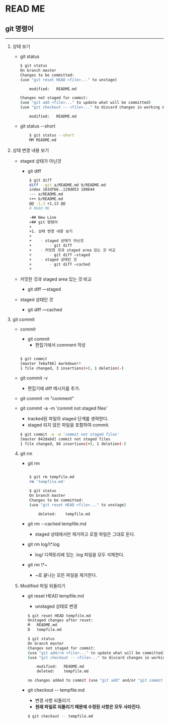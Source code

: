 # READ ME

## git 명령어
---

1. 상태 보기

    - git status

        ```bash
        $ git status
        On branch master
        Changes to be committed:
        (use "git reset HEAD <file>..." to unstage)

            modified:   README.md

        Changes not staged for commit:
        (use "git add <file>..." to update what will be committed)
        (use "git checkout -- <file>..." to discard changes in working directory)

            modified:   README.md
        ```

    - git status --short
        ```bash
            $ git status --short
            MM README.md
        ```



2. 상태 변경 내용 보기

    - staged 상태가 아닌것
        - git diff

        ```bash
            $ git diff
            diff --git a/README.md b/README.md
            index 103df66..129d053 100644
            --- a/README.md
            +++ b/README.md
            @@ -1,3 +1,13 @@
            # READ ME

            -## New Line
            +## git 명령어
            +
            +1. 상태 변경 내용 보기
            +
            +    - staged 상태가 아닌것
            +        - git diff
            +    - 커밋한 것과 staged area 있는 것 비교
            +        - git diff —staged
            +    - staged 상태인 것
            +        - git diff —cached
            +
        ```

    - 커밋한 것과 staged area 있는 것 비교
        - git diff —staged
    - staged 상태인 것
        - git diff —cached


3. git commit

    - commit
        - git commit
            - 편집기에서 comment 작성

        ```bash

        $ git commit
        [master 7e6af66] markdown!!
        1 file changed, 3 insertions(+), 1 deletion(-)

        ```

    - git commit -v
        - 편집기에 diff 메시지를 추가.

    - git commit -m "comment"

    - git commit -a -m 'commit not staged files'
        - tracked된 파일의 staged 단계를 생략한다.
        - staged 되지 않은 파일을 포함하여 commit.
        ``` bash
        $ git commit -a -m 'commit not staged files'
        [master 842dabd] commit not staged files
        1 file changed, 84 insertions(+), 1 deletion(-)

        ```

    4. git rm 

        - git rm 

        ```bash
            
            $ git rm tempfile.md
            rm 'tempfile.md'

            $ git status
            On branch master
            Changes to be committed:
            (use "git reset HEAD <file>..." to unstage)

                deleted:    tempfile.md

        ```
        - git rm --cached tempfile.md
            - staged 상태에서만 제거하고 로컬 파일은 그대로 둔다.

        - git rm log/\\*.log 
            - log/ 디렉토리에 있는 .log 파일을 모두 삭제한다.

        - git rm \\*~
            - ~로 끝나는 모든 파일을 제거한다.

    5. Modified 파일 되돌리기

        - git reset HEAD tempfile.md
            - unstaged 상태로 변경

            ```bash
            $ git reset HEAD tempfile.md
            Unstaged changes after reset:
            M	README.md
            D	tempfile.md

            $ git status
            On branch master
            Changes not staged for commit:
            (use "git add/rm <file>..." to update what will be committed)
            (use "git checkout -- <file>..." to discard changes in working directory)

                modified:   README.md
                deleted:    tempfile.md

            no changes added to commit (use "git add" and/or "git commit -a")
            ```

        - git checkout -- tempfile.md
            - 변경 사항 되돌리기
            - **원래 파일로 되돌리기 때문에 수정된 사항은 모두 사라진다.**
            ```bash
            $ git checkout -- tempfile.md
            ```
